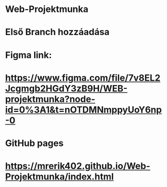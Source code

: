 # Web-Projektmunka

# Első Branch hozzáadása

# Figma link:

# https://www.figma.com/file/7v8EL2Jcgmgb2HGdY3zB9H/WEB-projektmunka?node-id=0%3A1&t=nOTDMNmppyUoY6np-0

# GitHub pages

# https://mrerik402.github.io/Web-Projektmunka/index.html
